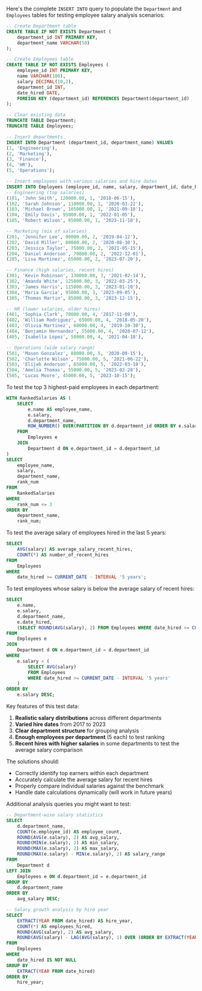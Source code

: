 Here's the complete `INSERT INTO` query to populate the `Department` and `Employees` tables for testing employee salary analysis scenarios:

```sql
-- Create Department table
CREATE TABLE IF NOT EXISTS Department (
    department_id INT PRIMARY KEY,
    department_name VARCHAR(50)
);

-- Create Employees table
CREATE TABLE IF NOT EXISTS Employees (
    employee_id INT PRIMARY KEY,
    name VARCHAR(100),
    salary DECIMAL(10,2),
    department_id INT,
    date_hired DATE,
    FOREIGN KEY (department_id) REFERENCES Department(department_id)
);

-- Clear existing data
TRUNCATE TABLE Department;
TRUNCATE TABLE Employees;

-- Insert departments
INSERT INTO Department (department_id, department_name) VALUES
(1, 'Engineering'),
(2, 'Marketing'),
(3, 'Finance'),
(4, 'HR'),
(5, 'Operations');

-- Insert employees with various salaries and hire dates
INSERT INTO Employees (employee_id, name, salary, department_id, date_hired) VALUES
-- Engineering (top salaries)
(101, 'John Smith', 120000.00, 1, '2018-06-15'),
(102, 'Sarah Johnson', 110000.00, 1, '2020-03-22'),
(103, 'Michael Brown', 105000.00, 1, '2021-09-10'),
(104, 'Emily Davis', 95000.00, 1, '2022-01-05'),
(105, 'Robert Wilson', 85000.00, 1, '2023-11-18'),

-- Marketing (mix of salaries)
(201, 'Jennifer Lee', 90000.00, 2, '2019-04-12'),
(202, 'David Miller', 80000.00, 2, '2020-08-30'),
(203, 'Jessica Taylor', 75000.00, 2, '2021-05-15'),
(204, 'Daniel Anderson', 70000.00, 2, '2022-12-01'),
(205, 'Lisa Martinez', 65000.00, 2, '2023-07-20'),

-- Finance (high salaries, recent hires)
(301, 'Kevin Robinson', 130000.00, 3, '2021-02-14'),
(302, 'Amanda White', 125000.00, 3, '2022-03-25'),
(303, 'James Harris', 115000.00, 3, '2023-01-10'),
(304, 'Maria Garcia', 95000.00, 3, '2023-09-05'),
(305, 'Thomas Martin', 85000.00, 3, '2023-12-15'),

-- HR (lower salaries, older hires)
(401, 'Sophia Clark', 70000.00, 4, '2017-11-08'),
(402, 'William Rodriguez', 65000.00, 4, '2018-05-20'),
(403, 'Olivia Martinez', 60000.00, 4, '2019-10-30'),
(404, 'Benjamin Hernandez', 55000.00, 4, '2020-07-12'),
(405, 'Isabella Lopez', 50000.00, 4, '2021-04-18'),

-- Operations (wide salary range)
(501, 'Mason Gonzalez', 80000.00, 5, '2020-09-15'),
(502, 'Charlotte Wilson', 75000.00, 5, '2021-06-22'),
(503, 'Elijah Anderson', 65000.00, 5, '2022-03-10'),
(504, 'Amelia Thomas', 55000.00, 5, '2023-02-28'),
(505, 'Lucas Moore', 45000.00, 5, '2023-10-15');
```

To test the top 3 highest-paid employees in each department:

```sql
WITH RankedSalaries AS (
    SELECT
        e.name AS employee_name,
        e.salary,
        d.department_name,
        ROW_NUMBER() OVER(PARTITION BY d.department_id ORDER BY e.salary DESC) AS rank_num
    FROM
        Employees e
    JOIN
        Department d ON e.department_id = d.department_id
)
SELECT
    employee_name,
    salary,
    department_name,
    rank_num
FROM
    RankedSalaries
WHERE
    rank_num <= 3
ORDER BY
    department_name,
    rank_num;
```

To test the average salary of employees hired in the last 5 years:

```sql
SELECT
    AVG(salary) AS average_salary_recent_hires,
    COUNT(*) AS number_of_recent_hires
FROM
    Employees
WHERE
    date_hired >= CURRENT_DATE - INTERVAL '5 years';
```

To test employees whose salary is below the average salary of recent hires:

```sql
SELECT
    e.name,
    e.salary,
    d.department_name,
    e.date_hired,
    (SELECT ROUND(AVG(salary), 2) FROM Employees WHERE date_hired >= CURRENT_DATE - INTERVAL '5 years') AS avg_recent_salary
FROM
    Employees e
JOIN
    Department d ON e.department_id = d.department_id
WHERE
    e.salary < (
        SELECT AVG(salary)
        FROM Employees
        WHERE date_hired >= CURRENT_DATE - INTERVAL '5 years'
    )
ORDER BY
    e.salary DESC;
```

Key features of this test data:
1. **Realistic salary distributions** across different departments
2. **Varied hire dates** from 2017 to 2023
3. **Clear department structure** for grouping analysis
4. **Enough employees per department** (5 each) to test ranking
5. **Recent hires with higher salaries** in some departments to test the average salary comparison

The solutions should:
- Correctly identify top earners within each department
- Accurately calculate the average salary for recent hires
- Properly compare individual salaries against the benchmark
- Handle date calculations dynamically (will work in future years)

Additional analysis queries you might want to test:

```sql
-- Department-wise salary statistics
SELECT
    d.department_name,
    COUNT(e.employee_id) AS employee_count,
    ROUND(AVG(e.salary), 2) AS avg_salary,
    ROUND(MIN(e.salary), 2) AS min_salary,
    ROUND(MAX(e.salary), 2) AS max_salary,
    ROUND(MAX(e.salary) - MIN(e.salary), 2) AS salary_range
FROM
    Department d
LEFT JOIN
    Employees e ON d.department_id = e.department_id
GROUP BY
    d.department_name
ORDER BY
    avg_salary DESC;

-- Salary growth analysis by hire year
SELECT
    EXTRACT(YEAR FROM date_hired) AS hire_year,
    COUNT(*) AS employees_hired,
    ROUND(AVG(salary), 2) AS avg_salary,
    ROUND(AVG(salary) - LAG(AVG(salary), 1) OVER (ORDER BY EXTRACT(YEAR FROM date_hired)), 2) AS salary_growth
FROM
    Employees
WHERE
    date_hired IS NOT NULL
GROUP BY
    EXTRACT(YEAR FROM date_hired)
ORDER BY
    hire_year;
```

